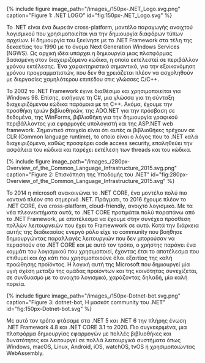 {% include figure image_path="/images_/150px-.NET_Logo.svg.png" caption="Figure 1: .NET LOGO" id="fig:150px-.NET_Logo.svg" %}

Το .NET είναι ένα δωρεάν cross-platform, μοντέλο παραγωγής ανοιχτού λογισμικού που χρησιμοποιείται για την δημιουργία διαφόρων τύπων αρχείων. Η δημιουργία του ξεκίνησε με το .NET Framework στα τέλη της δεκαετίας του 1990 με το όνομα Next Generation Windows Services (NGWS). Ως αρχική ιδέα υπάρχει η δημιουργία μιας πλατφόρμας βασισμένη στον διαχειριζόμενο κώδικα, η οποία εκτελεστεί σε περιβάλλον χρόνου εκτέλεσης. Ένα χαρακτηριστικό σημαντικό, για την εξοικονόμηση χρόνου προγραμματιστών, που δεν θα χρειάζεται πλέον να ασχοληθούν με διεργασίες χαμηλότερου επιπέδου στις γλώσσες C/C++.


Το 2002 το .NET Framework έγινε διαθέσιμο και χρησιμοποιείται για Windows 98. Επίσης, εισήγαγε τη C#, μια γλώσσα για τη σύνταξη διαχειριζόμενου κώδικα παρόμοια με τη C++. Ακόμα, έχουμε την προσθήκη τριών βιβλιοθηκών, της ADO.NET για την πρόσβαση σε δεδομένα, της WinForms, βιβλιοθήκη για την δημιουργία γραφικού περιβάλλοντος για εφαρμογές υπολογιστή και της ASP.NET web framework. Σημαντικό στοιχείο είναι ότι αυτές οι βιβλιοθήκες τρέχουν σε CLR (Common language runtime), το οποίο είναι ο λόγος που το .NET καλά διαχειριζόμενο, καθώς προσφέρει code access security, επαληθεύει την ασφάλεια του κώδικα και παρέχει εκτέλεση των threads και του κώδικα.

{% include figure image_path="/images_/280px-Overview_of_the_Common_Language_Infrastructure_2015.svg.png" caption="Figure 2: Επισκόπηση της Υποδομής του .NET" id="fig:280px-Overview_of_the_Common_Language_Infrastructure_2015.svg" %}

Το 2014 η microsoft ανακοινώνει το .NET CORE, ένα μοντέλο πολύ πιο κοντινό πλέον στο σημερινό .ΝΕΤ. Πράγματι, το 2016 έχουμε πλέον το .NET CORE, ένα cross-platform, cloud-friendly, ανοιχτό λογισμικό. Με τα νέα πλεονεκτήματα αυτά, το .NET CORE προτιμάται πολύ παραπάνω από το .NET Framework, με αποτέλεσμα να έχουμε στην συνέχεα πρόσθεση πολλών λειτουργειών που έχει το Framewwork σε αυτό. Κατά την διάρκεια αυτής της διαδικασίας ενεργό ρόλο είχε το community που βοήθησε δημιουργώντας παραλλαγές λειτουργιών που δεν μπορούσαν να περαστούν στο .NET CORE και με αυτό τον τρόπο, ο χρήστης παράγει ένα κομμάτι του λογισμικού που χρησιμοποιεί, έχοντας έτσι το αποτέλεσμα που επιθυμεί και όχι κάτι που χρησιμοποιούνε όλοι εξαιτίας της καλή προώθησης προϊόντος. Η λογική αυτή της Microsoft που δημιουργεί μία υγιή σχέση μεταξύ της ομάδας προϊόντων και της κοινότητας συνεχίζεται, σε συνδυασμό με το ανοιχτό λογισμικό, χαράζοντας δηλαδή, μία καλή πορεία.

{% include figure image_path="/images_/150px-Dotnet-bot.svg.png" caption="Figure 3: dotnet-bot, Η μασκότ community του .ΝΕΤ" id="fig:150px-Dotnet-bot.svg" %}

Με αυτό τον τρόπο φτάσαμε στα .NET 5 και .NET 6 την πλήρης ένωση .NET Framework 4.8 και .NET CORE 3.1 το 2020. Πιο συγκεκριμένα, μια πλατφόρμα δημιουργίας εφαρμογών με πολλές βιβλιοθήκες και δυνατότητες και λειτουργεί σε πολλά λειτουργικά συστήματα όπως Windows, macOS, Linux, Android, iOS, watchOS, tvOS ή χρησιμοποιώντας WebAssembly.



